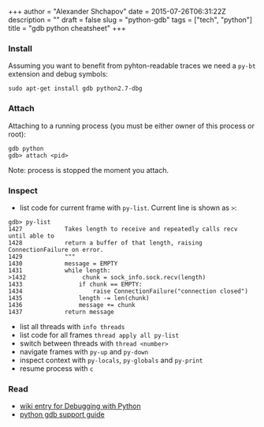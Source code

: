 +++
author = "Alexander Shchapov"
date = 2015-07-26T06:31:22Z
description = ""
draft = false
slug = "python-gdb"
tags = ["tech", "python"]
title = "gdb python cheatsheet"
+++

### Install

Assuming you want to benefit from pyhton-readable traces we need a `py-bt` extension and debug symbols:

    sudo apt-get install gdb python2.7-dbg

### Attach

Attaching to a running process (you must be either owner of this process or root):

    gdb python
    gdb> attach <pid>

Note: process is stopped the moment you attach.

### Inspect

* list code for current frame with `py-list`. Current line is shown as `>`:

```
gdb> py-list
1427            Takes length to receive and repeatedly calls recv until able to
1428            return a buffer of that length, raising ConnectionFailure on error.
1429            """
1430            message = EMPTY
1431            while length:
>1432                chunk = sock_info.sock.recv(length)
1433                if chunk == EMPTY:
1434                    raise ConnectionFailure("connection closed")
1435                length -= len(chunk)
1436                message += chunk
1437            return message
```

* list all threads with `info threads`
* list code for all frames `thread apply all py-list`
* switch between threads with `thread <number>`
* navigate frames with `py-up` and `py-down`
* inspect context with `py-locals`, `py-globals` and `py-print`
* resume process with `c`

### Read

* [wiki entry for Debugging with Python](https://wiki.python.org/moin/DebuggingWithGdb)
* [python gdb support guide](https://docs.python.org/devguide/gdb.html)
